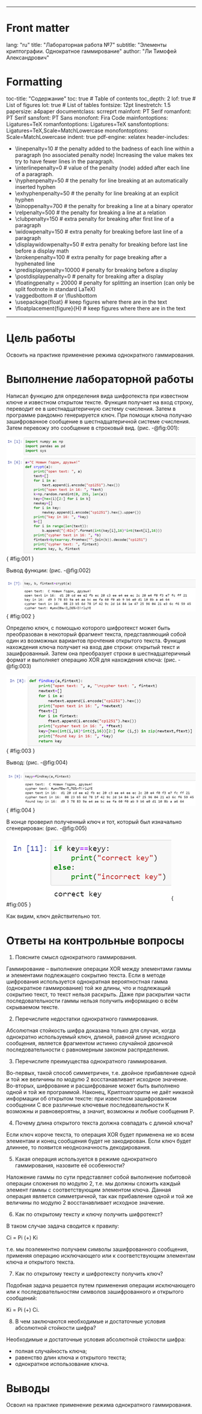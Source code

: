 ﻿
---
# Front matter
lang: "ru"
title: "Лабораторная работа №7"
subtitle: "Элементы криптографии. Однократное гаммирование"
author: "Ли Тимофей Александрович"

# Formatting
toc-title: "Содержание"
toc: true # Table of contents
toc_depth: 2
lof: true # List of figures
lot: true # List of tables
fontsize: 12pt
linestretch: 1.5
papersize: a4paper
documentclass: scrreprt
mainfont: PT Serif
romanfont: PT Serif
sansfont: PT Sans
monofont: Fira Code
mainfontoptions: Ligatures=TeX
romanfontoptions: Ligatures=TeX
sansfontoptions: Ligatures=TeX,Scale=MatchLowercase
monofontoptions: Scale=MatchLowercase
indent: true
pdf-engine: xelatex
header-includes:
  - \linepenalty=10 # the penalty added to the badness of each line within a paragraph (no associated penalty node) Increasing the value makes tex try to have fewer lines in the paragraph.
  - \interlinepenalty=0 # value of the penalty (node) added after each line of a paragraph.
  - \hyphenpenalty=50 # the penalty for line breaking at an automatically inserted hyphen
  - \exhyphenpenalty=50 # the penalty for line breaking at an explicit hyphen
  - \binoppenalty=700 # the penalty for breaking a line at a binary operator
  - \relpenalty=500 # the penalty for breaking a line at a relation
  - \clubpenalty=150 # extra penalty for breaking after first line of a paragraph
  - \widowpenalty=150 # extra penalty for breaking before last line of a paragraph
  - \displaywidowpenalty=50 # extra penalty for breaking before last line before a display math
  - \brokenpenalty=100 # extra penalty for page breaking after a hyphenated line
  - \predisplaypenalty=10000 # penalty for breaking before a display
  - \postdisplaypenalty=0 # penalty for breaking after a display
  - \floatingpenalty = 20000 # penalty for splitting an insertion (can only be split footnote in standard LaTeX)
  - \raggedbottom # or \flushbottom
  - \usepackage{float} # keep figures where there are in the text
  - \floatplacement{figure}{H} # keep figures where there are in the text
---

# Цель работы

Освоить на практике применение режима однократного гаммирования.

# Выполнение лабораторной работы

Написал функцию для определения вида шифротекста при известном ключе и известном открытом тексте. 
Функция получает на вход строку, переводит ее в шестнадцатеричную систему счисления. Затем в программе рандомно генерируется ключ. 
При помощи ключа получаю зашифрованное сообщение в шестнадцатеричной системе счисления. 
Затем перевожу это сообщение в строковый вид. (рис. -@fig:001):

![функция определения шифротекста](images/1.png){ #fig:001 }

Вывод функции: (рис. -@fig:002)

![результат работы функции1](images/2.png){ #fig:002 }

Определю ключ, с помощью которого шифротекст может быть преобразован в некоторый фрагмент текста, представляющий собой один из возможных 
вариантов прочтения открытого текста. Функция нахождения ключа получает на вход две строки: открытый текст и зашифрованный. 
Затем она преобразует строки в шестнадцатеричный формат и выполняет операцию XOR для нахождения ключа: (рис. -@fig:003)

![Функция определения ключа](images/3.png){ #fig:003 }

Вывод: (рис. -@fig:004)

![результат работы функции2](images/4.png){ #fig:004 }

В конце проверил полученный ключ и тот, который был изначально сгенерирован: (рис. -@fig:005)

![проверка ключа](images/5.png){ #fig:005 }

Как видим, ключ действительно тот.

# Ответы на контрольные вопросы

1. Поясните смысл однократного гаммирования.

Гаммирование – выполнение операции XOR между элементами гаммы и
элементами подлежащего сокрытию текста. Если в методе шифрования используется
однократная вероятностная гамма (однократное гаммирование) той же длины, что и
подлежащий сокрытию текст, то текст нельзя раскрыть. Даже при раскрытии части
последовательности гаммы нельзя получить информацию о всём скрываемом тексте.

2. Перечислите недостатки однократного гаммирования.

Абсолютная стойкость шифра доказана только для случая, когда однократно 
используемый ключ, длиной, равной длине исходного сообщения, является 
фрагментом истинно случайной двоичной последовательности с равномерным 
законом распределения.

3. Перечислите преимущества однократного гаммирования.

Во-первых, такой способ симметричен, т.е. двойное прибавление одной и той 
же величины по модулю 2 восстанавливает исходное значение. Во-вторых, 
шифрование и расшифрование может быть выполнено одной и той же программой. 
Наконец, Криптоалгоритм не даёт никакой информации об открытом тексте: при 
известном зашифрованном сообщении C все различные ключевые 
последовательности K возможны и равновероятны, а значит, возможны и любые 
сообщения P.

4. Почему длина открытого текста должна совпадать с длиной ключа?

Если ключ короче текста, то операция XOR будет применена не ко всем 
элементам и конец сообщения будет не закодирован. Если ключ будет длиннее, то 
появится неоднозначность декодирования.

5. Какая операция используется в режиме однократного гаммирования, назовите её особенности?

Наложение гаммы по сути представляет собой выполнение побитовой 
операции сложения по модулю 2, т.е. мы должны сложить каждый элемент гаммы с 
соответствующим элементом ключа. Данная операция является симметричной, так 
как прибавление одной и той же величины по модулю 2 восстанавливает исходное 
значение.

6. Как по открытому тексту и ключу получить шифротекст?

В таком случае задача сводится к правилу: 

Ci = Pi (+) Ki

т.е. мы поэлементно получаем символы зашифрованного сообщения, 
применяя операцию исключающего или к соответствующим элементам ключа и 
открытого текста. 

7. Как по открытому тексту и шифротексту получить ключ?

Подобная задача решается путем применения операции исключающего или к 
последовательностям символов зашифрованного и открытого сообщений: 

Ki = Pi (+) Ci.

8. В чем заключаются необходимые и достаточные условия абсолютной стойкости шифра?

Необходимые и достаточные условия абсолютной стойкости шифра: 
- полная случайность ключа;
- равенство длин ключа и открытого текста;
- однократное использование ключа.

# Выводы

Освоил на практике применение режима однократного гаммирования.